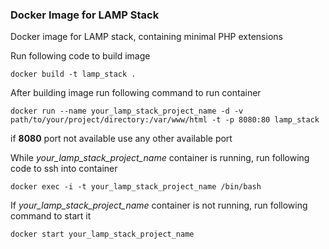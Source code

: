 ### Docker Image for LAMP Stack

Docker image for LAMP stack, containing minimal PHP extensions


Run following code to build image
```
docker build -t lamp_stack .
```

After building image run following command to run container
``` 
docker run --name your_lamp_stack_project_name -d -v path/to/your/project/directory:/var/www/html -t -p 8080:80 lamp_stack
```

if **8080** port not available use any other available port

While *your_lamp_stack_project_name* container is running, run following code to ssh into container
```
docker exec -i -t your_lamp_stack_project_name /bin/bash
```

If *your_lamp_stack_project_name* container is not running, run following command to start it
```
docker start your_lamp_stack_project_name
```